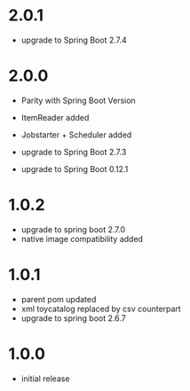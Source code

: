 # 2.0.1
- upgrade to Spring Boot 2.7.4

# 2.0.0
- Parity with Spring Boot Version

- ItemReader added
- Jobstarter + Scheduler added

- upgrade to Spring Boot 2.7.3
- upgrade to Spring Boot 0.12.1

# 1.0.2
- upgrade to spring boot 2.7.0
- native image compatibility added

# 1.0.1
- parent pom updated
- xml toycatalog replaced by csv counterpart
- upgrade to spring boot 2.6.7

# 1.0.0
- initial release
